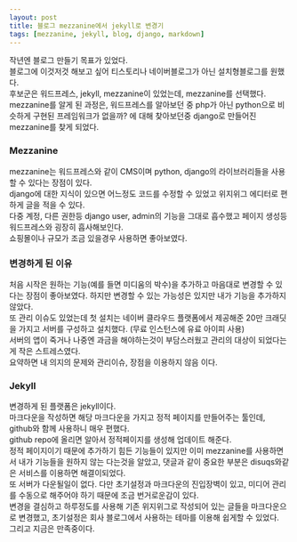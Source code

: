 ```yaml
---
layout: post
title: 블로그 mezzanine에서 jekyll로 변경기
tags: [mezzanine, jekyll, blog, django, markdown]
---
```

작년엔 블로그 만들기 목표가 있었다.  
블로그에 이것저것 해보고 싶어 티스토리나 네이버블로그가 아닌 설치형블로그를 원했다.  
후보군은 워드프레스, jekyll, mezzanine이 있었는데, mezzanine를 선택했다.  
mezzanine를 알게 된 과정은, 워드프레스를 알아보던 중 php가 아닌 python으로 비슷하게 구현된 프레임워크가 없을까? 에 대해 찾아보던중 django로 만들어진 mezzanine를 찾게 되었다.  

### Mezzanine
mezzanine는 워드프레스와 같이 CMS이며 python, django의 라이브러리들을 사용할 수 있다는 장점이 있다.  
django에 대한 지식이 있으면 어느정도 코드를 수정할 수 있었고 위지위그 에디터로 편하게 글을 적을 수 있다.  
다중 계정, 다른 권한등 django user, admin의 기능을 그대로 흡수했고 페이지 생성등 워드프레스와 굉장히 흡사해보인다.  
쇼핑몰이나 규모가 조금 있을경우 사용하면 좋아보였다.  

### 변경하게 된 이유
처음 시작은 원하는 기능(예를 들면 미디움의 박수)을 추가하고 마음대로 변경할 수 있다는 장점이 좋아보였다. 하지만 변경할 수 있는 가능성은 있지만 내가 기능을 추가하지 않았다.  
또 관리 이슈도 있었는데 첫 설치는 네이버 클라우드 플랫폼에서 제공해준 20만 크래딧을 가지고 서버를 구성하고 설치했다. (무료 인스턴스에 유료 아이피 사용)  
서버의 앱이 죽거나 나중엔 과금을 해야하는것이 부담스러웠고 관리의 대상이 되었다는게 작은 스트레스였다.  
요약하면 내 의지의 문제와 관리이슈, 장점을 이용하지 않음 이다.

### Jekyll
변경하게 된 플랫폼은 jekyll이다.  
마크다운을 작성하면 해당 마크다운을 가지고 정적 페이지를 만들어주는 툴인데, github와 함께 사용하니 매우 편했다.  
github repo에 올리면 알아서 정적페이지를 생성해 업데이트 해준다.  
정적 페이지이기 때문에 추가하기 힘든 기능들이 있지만 이미 mezzanine를 사용하면서 내가 기능들을 원하지 않는 다는것을 알았고, 댓글과 같이 중요한 부분은 disuqs와같은 서비스를 이용하면 해결이되었다.  
또 서버가 다운될일이 없다. 다만 초기설정과 마크다운의 진입장벽이 있고, 미디어 관리를 수동으로 해주어야 하기 때문에 조금 번거로운감이 있다.  
변경을 결심하고 하루정도를 사용해 기존 위지위그로 작성되어 있는 글들을 마크다운으로 변경했고, 초기설정은 회사 블로그에서 사용하는 테마를 이용해 쉽게할 수 있었다.  
그리고 지금은 만족중이다.

